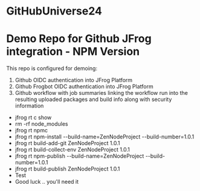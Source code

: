 # GitHubUniverse24

# Demo Repo for Github JFrog integration - NPM Version

This repo is configured for demoing:

1. Github OIDC authentication into JFrog Platform
2. Github Frogbot OIDC authentication into JFrog Platform
3. Github workflow with job summaries linking the workflow run into the resulting uploaded packages and build info along with security information  

* jfrog rt c show
* rm -rf node_modules
* jfrog rt npmc
* jfrog rt npm-install --build-name=ZenNodeProject --build-number=1.0.1
* jfrog rt build-add-git ZenNodeProject  1.0.1
* jfrog rt build-collect-env ZenNodeProject  1.0.1
* jfrog rt npm-publish --build-name=ZenNodeProject --build-number=1.0.1
* jfrog rt build-publish ZenNodeProject 1.0.1
* Test
* Good luck .. you'll need it

